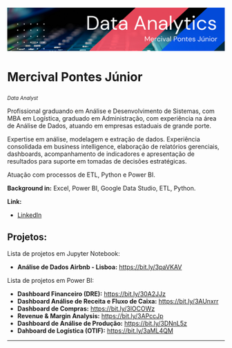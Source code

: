 <p align="center">
  <img src="topo-git.png" >
</p>

# Mercival Pontes Júnior
<sub>*Data Analyst*</sub>

Profissional graduando em Análise e Desenvolvimento de Sistemas, com MBA em Logística, graduado em Administração, com experiência na área de Análise de Dados, atuando em empresas estaduais de grande porte. 

Expertise em análise, modelagem e extração de dados. Experiência consolidada em business intelligence, elaboração de relatórios gerenciais, dashboards, acompanhamento de indicadores e apresentação de resultados para suporte em tomadas de decisões estratégicas.

Atuação com processos de ETL, Python e Power BI. 

**Background in:** Excel, Power BI, Google Data Studio, ETL, Python.

**Link:**
* [LinkedIn](https://www.linkedin.com/in/mercival-pontes/)


## Projetos:
Lista de projetos em Jupyter Notebook:

* **Análise de Dados Airbnb - Lisboa:** https://bit.ly/3paVKAV

Lista de projetos em Power BI:

* **Dashboard Financeiro (DRE):** https://bit.ly/30A2JJz
* **Dashboard Análise de Receita e Fluxo de Caixa:** https://bit.ly/3AUnxrr
* **Dashboard de Compras:** https://bit.ly/3lOCOWz
* **Revenue & Margin Analysis:** https://bit.ly/3APccJp
* **Dashboard de Análise de Produção:** https://bit.ly/3DNnL5z
* **Dahboard de Logística (OTIF):** https://bit.ly/3aML4QM



---


